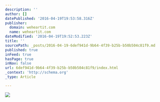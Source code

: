 ```yaml
---
description: ''
author: []
datePublished: '2016-04-19T19:53:58.316Z'
publisher:
  domain: weheartit.com
  name: weheartit.com
dateModified: '2016-04-19T19:52:53.223Z'
title: ''
sourcePath: _posts/2016-04-19-6def941d-9b64-4f39-b25b-b50b504c81f9.md
published: true
inFeed: true
hasPage: true
inNav: false
url: 6def941d-9b64-4f39-b25b-b50b504c81f9/index.html
_context: 'http://schema.org'
_type: Article

---
```

![](http://data.whicdn.com/images/44392521/large.jpg)